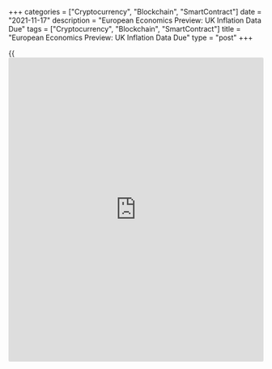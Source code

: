 +++
categories = ["Cryptocurrency", "Blockchain", "SmartContract"]
date = "2021-11-17"
description = "European Economics Preview: UK Inflation Data Due"
tags = ["Cryptocurrency", "Blockchain", "SmartContract"]
title = "European Economics Preview: UK Inflation Data Due"
type = "post"
+++

{{<iframe id="large-banner" src="https://www.bounty.group/#slide=13.0" width="100%" height="600" scrolling="no" style="border: 0px solid rgb(216, 221, 230); border-radius: 3px;">}}

Consumer price data from the UK is due on Wednesday, headlining a light
day for the European economic [news](https://www.letsplayfx.com/blog/forex-news-website/).

At 2.00 am ET, the Office for National Statistics releases UK consumer
and producer prices for October. Inflation rose to 3.9 percent from 3.1
percent in September. Output price inflation is seen at 7.3 percent
versus 6.7 percent in the previous month.

At 3.55 am ET, Iceland's central bank announces its interest rate
decision.

At 4.00 am ET, Italy's Istat is scheduled to release foreign trade
figures for September. The trade surplus totaled EUR 1.3 billion in
August.

At 5.00 am ET, Eurostat publishes euro area final consumer prices for
October. Inflation is expected to match the flash estimate of 4.1
percent versus 3.4 percent in September.

In the meantime, Greece unemployment data is due.

For comments and feedback [contact](https://www.playgroundfx.com/contact/): editorial@rtt[news](https://www.letsplayfx.com/blog/forex-news-website/).com

[Economic News][1]

 **What parts of the world are seeing the best (and worst) economic
performances lately? Click[here][2] to check out our [Econ Scorecard][2]
and find out! See up-to-the-moment [ranking](https://www.playgroundfx.com/blog/crypto-exchange-ranking/)s for the best and worst
performers in [GDP][3], [unemployment rate][4], [inflation][5] and much
more.**

   1. www.rtt[news](https://www.letsplayfx.com/blog/forex-news-website/).com/Content/EconomicNews.aspx
   2. www.rtt[news](https://www.letsplayfx.com/blog/forex-news-website/).com/economic-scorecard/world-rank/unemployment-rate/highest-performance.aspx
   3. www.rtt[news](https://www.letsplayfx.com/blog/forex-news-website/).com/economic-scorecard/world-rank/GDP/highest-performance.aspx
   4. www.rtt[news](https://www.letsplayfx.com/blog/forex-news-website/).com/economic-scorecard/world-rank/unemployment-rate/lowest-performance.aspx
   5. www.rtt[news](https://www.letsplayfx.com/blog/forex-news-website/).com/economic-scorecard/world-rank/CPI/highest-performance.aspx